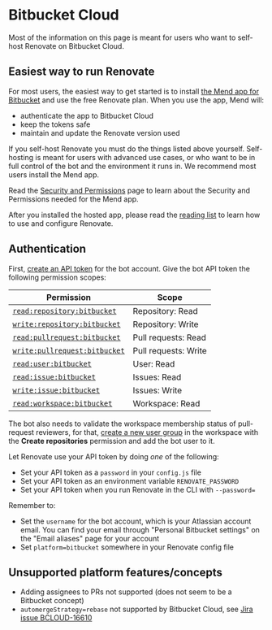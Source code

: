 # Bitbucket Cloud

Most of the information on this page is meant for users who want to self-host Renovate on Bitbucket Cloud.

## Easiest way to run Renovate

For most users, the easiest way to get started is to install [the Mend app for Bitbucket](https://marketplace.atlassian.com/apps/1232072/mend?tab=overview&hosting=cloud) and use the free Renovate plan.
When you use the app, Mend will:

- authenticate the app to Bitbucket Cloud
- keep the tokens safe
- maintain and update the Renovate version used

If you self-host Renovate you must do the things listed above yourself.
Self-hosting is meant for users with advanced use cases, or who want to be in full control of the bot and the environment it runs in.
We recommend most users install the Mend app.

Read the [Security and Permissions](../../../security-and-permissions.md) page to learn about the Security and Permissions needed for the Mend app.

After you installed the hosted app, please read the [reading list](../../../reading-list.md) to learn how to use and configure Renovate.

## Authentication

First, [create an API token](https://support.atlassian.com/bitbucket-cloud/docs/create-an-api-token/) for the bot account.
Give the bot API token the following permission scopes:

| Permission                                                                                                               | Scope                |
| ------------------------------------------------------------------------------------------------------------------------ | -------------------- |
| [`read:repository:bitbucket`](https://developer.atlassian.com/cloud/bitbucket/rest/intro/#read-repository-bitbucket)     | Repository: Read     |
| [`write:repository:bitbucket`](https://developer.atlassian.com/cloud/bitbucket/rest/intro/#write-repository-bitbucket)   | Repository: Write    |
| [`read:pullrequest:bitbucket`](https://developer.atlassian.com/cloud/bitbucket/rest/intro/#read-pullrequest-bitbucket)   | Pull requests: Read  |
| [`write:pullrequest:bitbucket`](https://developer.atlassian.com/cloud/bitbucket/rest/intro/#write-pullrequest-bitbucket) | Pull requests: Write |
| [`read:user:bitbucket`](https://developer.atlassian.com/cloud/bitbucket/rest/intro/#read-user-bitbucket)                 | User: Read           |
| [`read:issue:bitbucket`](https://developer.atlassian.com/cloud/bitbucket/rest/intro/#read-issue-bitbucket)               | Issues: Read         |
| [`write:issue:bitbucket`](https://developer.atlassian.com/cloud/bitbucket/rest/intro/#write-issue-bitbucket)             | Issues: Write        |
| [`read:workspace:bitbucket`](https://developer.atlassian.com/cloud/bitbucket/rest/intro/#read-workspace-bitbucket)       | Workspace: Read      |

The bot also needs to validate the workspace membership status of pull-request reviewers, for that, [create a new user group](https://support.atlassian.com/bitbucket-cloud/docs/organize-workspace-members-into-groups/) in the workspace with the **Create repositories** permission and add the bot user to it.

Let Renovate use your API token by doing _one_ of the following:

- Set your API token as a `password` in your `config.js` file
- Set your API token as an environment variable `RENOVATE_PASSWORD`
- Set your API token when you run Renovate in the CLI with `--password=`

Remember to:

- Set the `username` for the bot account, which is your Atlassian account email. You can find your email through "Personal Bitbucket settings" on the "Email aliases" page for your account
- Set `platform=bitbucket` somewhere in your Renovate config file

## Unsupported platform features/concepts

- Adding assignees to PRs not supported (does not seem to be a Bitbucket concept)
- `automergeStrategy=rebase` not supported by Bitbucket Cloud, see [Jira issue BCLOUD-16610](https://jira.atlassian.com/browse/BCLOUD-16610)
